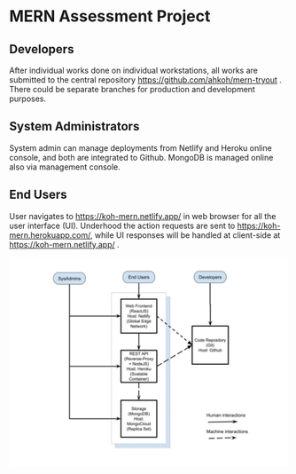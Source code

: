 # MERN Assessment Project

## Developers

After individual works done on individual workstations, all works are submitted to the central repository https://github.com/ahkoh/mern-tryout . There could be separate branches for production and development purposes.

## System Administrators

System admin can manage deployments from Netlify and Heroku online console, and both are integrated to Github. MongoDB is managed online also via management console.

## End Users

User navigates to https://koh-mern.netlify.app/ in web browser for all the user interface (UI). Underhood the action requests are sent to https://koh-mern.herokuapp.com/, while UI responses will be handled at client-side at https://koh-mern.netlify.app/ .

![Diagram](https://github.com/ahkoh/mern-tryout/blob/master/README_diagram.jpg?raw=true)
